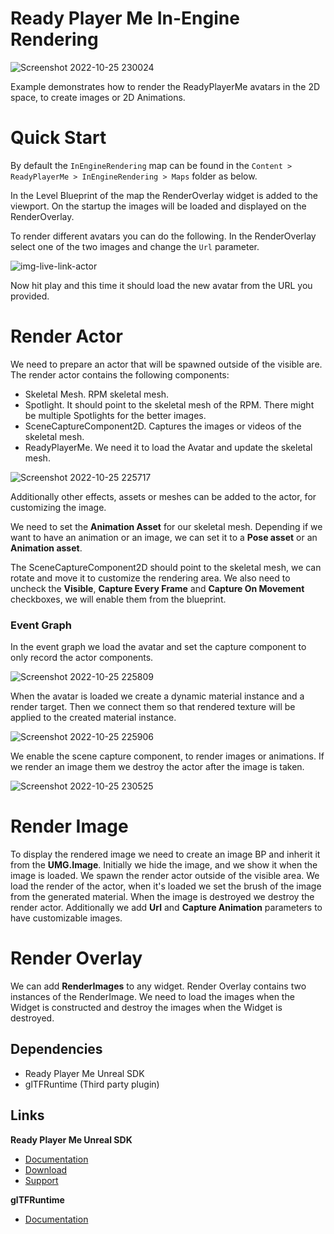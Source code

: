 # Ready Player Me In-Engine Rendering

![Screenshot 2022-10-25 230024](https://user-images.githubusercontent.com/108666572/197881399-d36a2f7d-c958-4bb2-be64-c267c2b27c1e.png)

Example demonstrates how to render the ReadyPlayerMe avatars in the 2D space, to create images or 2D Animations.

# Quick Start
By default the `InEngineRendering` map can be found in the `Content > ReadyPlayerMe > InEngineRendering > Maps` folder as below.

In the Level Blueprint of the map the RenderOverlay widget is added to the viewport. On the startup the images will be loaded and displayed on the RenderOverlay.

To render different avatars you can do the following. In the RenderOverlay select one of the two images and change the `Url` parameter.

![img-live-link-actor](https://user-images.githubusercontent.com/7085672/164033730-15220078-1597-49dd-9c40-d5e8b5410398.png)

Now hit play and this time it should load the new avatar from the URL you provided.

# Render Actor
We need to prepare an actor that will be spawned outside of the visible are.
The render actor contains the following components:
- Skeletal Mesh. RPM skeletal mesh.
- Spotlight. It should point to the skeletal mesh of the RPM. There might be multiple Spotlights for the better images.
- SceneCaptureComponent2D. Captures the images or videos of the skeletal mesh.
- ReadyPlayerMe. We need it to load the Avatar and update the skeletal mesh.

![Screenshot 2022-10-25 225717](https://user-images.githubusercontent.com/108666572/197881519-43ce221c-cd79-4cff-aad2-308d1b73bbbf.png)

Additionally other effects, assets or meshes can be added to the actor, for customizing the image.

We need to set the **Animation Asset** for our skeletal mesh. Depending if we want to have an animation or an image, we can set it to a **Pose asset** or an **Animation asset**.

The SceneCaptureComponent2D should point to the skeletal mesh, we can rotate and move it to customize the rendering area. We also need to uncheck the **Visible**, **Capture Every Frame** and **Capture On Movement** checkboxes, we will enable them from the blueprint.

### Event Graph

In the event graph we load the avatar and set the capture component to only record the actor components.

![Screenshot 2022-10-25 225809](https://user-images.githubusercontent.com/108666572/197881696-1f9fcf6c-8814-447d-921e-89cba2052cda.png)

When the avatar is loaded we create a dynamic material instance and a render target. Then we connect them so that rendered texture will be applied to the created material instance.

![Screenshot 2022-10-25 225906](https://user-images.githubusercontent.com/108666572/197881762-5ef3591b-e4dd-4818-adbd-3771745722e0.png)

We enable the scene capture component, to render images or animations. If we render an image them we destroy the actor after the image is taken.

![Screenshot 2022-10-25 230525](https://user-images.githubusercontent.com/108666572/197881897-5e128e34-c3ec-4823-8d81-7797a9f51ee8.png)

# Render Image

To display the rendered image we need to create an image BP and inherit it from the **UMG.Image**.
Initially we hide the image, and we show it when the image is loaded.
We spawn the render actor outside of the visible area. We load the render of the actor, when it's loaded we set the brush of the image from the generated material.
When the image is destroyed we destroy the render actor.
Additionally we add **Url** and **Capture Animation** parameters to have customizable images.

# Render Overlay

We can add **RenderImages** to any widget. Render Overlay contains two instances of the RenderImage.
We need to load the images when the Widget is constructed and destroy the images when the Widget is destroyed.

## Dependencies
- Ready Player Me Unreal SDK 
- glTFRuntime (Third party plugin)

## Links
**Ready Player Me Unreal SDK**
- [Documentation](https://docs.readyplayer.me/ready-player-me/integration-guides/unreal-engine-4)
- [Download](https://docs.readyplayer.me/ready-player-me/integration-guides/unreal-engine-4/unreal-plugin-download)
- [Support](https://docs.readyplayer.me/ready-player-me/integration-guides/unreal-engine-4/troubleshooting)

**glTFRuntime**
- [Documentation](https://github.com/rdeioris/glTFRuntime-docs/blob/master/README.md)
